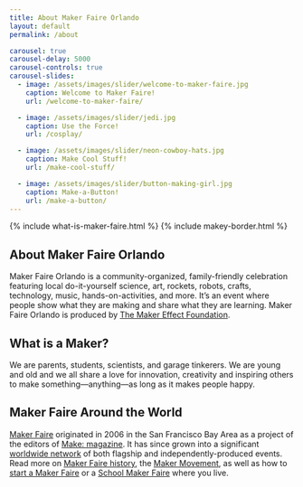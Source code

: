```yaml
---
title: About Maker Faire Orlando
layout: default
permalink: /about

carousel: true
carousel-delay: 5000
carousel-controls: true
carousel-slides:
  - image: /assets/images/slider/welcome-to-maker-faire.jpg  
    caption: Welcome to Maker Faire!
    url: /welcome-to-maker-faire/

  - image: /assets/images/slider/jedi.jpg  
    caption: Use the Force!
    url: /cosplay/

  - image: /assets/images/slider/neon-cowboy-hats.jpg
    caption: Make Cool Stuff!
    url: /make-cool-stuff/

  - image: /assets/images/slider/button-making-girl.jpg  
    caption: Make-a-Button!
    url: /make-a-button/
---
```

{% include what-is-maker-faire.html %}
{% include makey-border.html %}

<div style="margin-top: 20px"></div>


  <div class="row text-center">
    <div class="title-w-border-y">
      <h2>About Maker Faire Orlando</h2>
    </div>
  </div>
  <div class="row">
    <div class="col-md-10 col-md-offset-1">
    Maker Faire Orlando is a community-organized, family-friendly celebration featuring local do-it-yourself science, art, rockets, robots, crafts, technology, music, hands-on-activities, and more. It’s an event where people show what they are making and share what they are learning. Maker Faire Orlando is produced by <a title="The Maker Effect Foundation" href="http://themakereffect.org/"> The Maker Effect Foundation</a>.
    </div>
  </div>

  <div style="margin-top: 20px"></div>

  <div class="row text-center">
    <div class="title-w-border-y">
    <h2>What is a Maker?</h2>
    </div>
  </div>

  <div class="row">
    <div class="col-md-10 col-md-offset-1">We are parents, students, scientists, and garage tinkerers. We are young and old and we all share a love for innovation, creativity and inspiring others to make something—anything—as long as it makes people happy.</div>
  </div>

  <div style="margin-top: 20px"></div>
  <div class="row text-center">
    <div class="title-w-border-y">
    <h2>Maker Faire Around the World</h2>
    </div>
  </div>
  <div class="row">
    <div class="col-md-10 col-md-offset-1">
      <a href="http://makerfaire.com/">Maker Faire</a> originated in 2006 in the San Francisco Bay Area as a project of the editors of <a href="http://makezine.com/">Make: magazine</a>.  It has since grown into a significant <a href="http://makerfaire.com/map">worldwide network</a> of both flagship and independently-produced events.  Read more on <a href="http://makerfaire.com/makerfairehistory/">Maker Faire history</a>, the <a href="http://makerfaire.com/maker-movement/">Maker Movement</a>, as well as how to <a href="http://makerfaire.com/global">start a Maker Faire</a> or a <a href="http://makerfaire.com/school">School Maker Faire</a> where you live.
    </div>
  </div>
  <div style="margin-top: 20px"></div>
